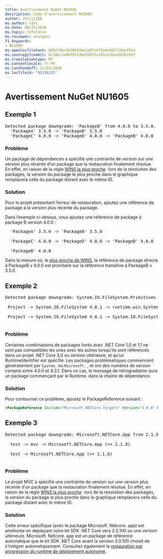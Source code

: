 ```yaml
---
title: Avertissement NuGet NU1605
description: Code d’avertissement NU1605
author: zhili1208
ms.author: lzhi
ms.date: 06/25/2018
ms.topic: reference
ms.reviewer: anangaur
f1_keywords:
- NU1605
ms.openlocfilehash: 8d62f8bc9b3b683be2a07c87da4cb87716abf914
ms.sourcegitcommit: b138bc1d49fbf13b63d975c581a53be4283b7ebf
ms.translationtype: MT
ms.contentlocale: fr-FR
ms.lasthandoff: 11/03/2020
ms.locfileid: "93238125"
---
```

# <a name="nuget-warning-nu1605"></a>Avertissement NuGet NU1605

## <a name="example-1"></a>Exemple 1

<pre>Detected package downgrade: 'PackageB' from 4.0.0 to 3.5.0. Reference the package directly from the project to select a different version.<br/>  'PackageA' 3.5.0 -> 'PackageB' 3.5.0<br/>  'PackageC' 4.0.0 -> 'PackageD' 4.0.0 -> 'PackageB' 4.0.0</pre>

### <a name="issue"></a>Problème
Un package de dépendances a spécifié une contrainte de version sur une version plus récente d’un package que la restauration finalement résolue. En effet, en raison de la règle [WINS la plus proche](../../concepts/dependency-resolution.md#nearest-wins) -lors de la résolution des packages, la version du package le plus proche dans le graphique remplacera celle du package distant avec le même ID.

### <a name="solution"></a>Solution
Pour le projet présentant l’erreur de restauration, ajoutez une référence de package à la version plus récente du package.

Dans l’exemple ci-dessus, vous ajoutez une référence de package à package B version 4.0.0 :

<pre>
  'PackageA' 3.5.0 -> 'PackageB' 3.5.0<br/>
  'PackageC' 4.0.0 -> 'PackageD' 4.0.0 -> 'PackageB' 4.0.0<br/>
  'PackageB' 4.0.0
</pre>

Dans la mesure où, le [plus proche de WINS](../../concepts/dependency-resolution.md#nearest-wins), la référence de package directe à PackageB v 4.0.0 est prioritaire sur la référence transitive à PackageB v 3.5.0.

## <a name="example-2"></a>Exemple 2
<pre>
Detected package downgrade: System.IO.FileSystem.Primitives from 4.3.0 to 4.0.1. Reference the package directly from the project to select a different version.</br>
 Project -> System.IO.FileSystem 4.0.1 -> runtime.win.System.IO.FileSystem 4.3.0 -> System.IO.FileSystem.Primitives (>= 4.3.0)</br>
 Project -> System.IO.FileSystem 4.0.1 -> System.IO.FileSystem.Primitives (>= 4.0.1)</br>
</pre>

### <a name="issue"></a>Problème 

Certaines combinaisons de packages livrés avec .NET Core 1,0 et 1,1 ne sont pas compatibles les unes avec les autres lorsqu’ils sont référencés dans un projet .NET Core 3,0 ou version ultérieure, et qu’un RuntimeIdentifier est spécifié.  Les packages problématiques commencent généralement par `System.` ou `Microsoft.` , et ont des numéros de version compris entre 4.0.0 et 4.3.1.  Dans ce cas, le message de rétrogradation aura un package commençant par le Runtime.<RID> dans la chaîne de dépendance.

### <a name="solution"></a>Solution

Pour contourner ce problème, ajoutez le PackageReference suivant :

```xml
<PackageReference Include="Microsoft.NETCore.Targets" Version="3.0.0" PrivateAssets="all" />
```

## <a name="example-3"></a>Exemple 3

<pre>Detected package downgrade: Microsoft.NETCore.App from 2.1.8 to 2.1.0. Reference the package directly from the project to select a different version.<br/>
  test -> mvc -> Microsoft.NETCore.App (>= 2.1.8)<br/>
  test -> Microsoft.NETCore.App (>= 2.1.0)<br/>
</pre>

### <a name="issue"></a>Problème

Le projet MVC a spécifié une contrainte de version sur une version plus récente d’un package que la restauration finalement résolue. En effet, en raison de la règle [WINS la plus proche](../../concepts/dependency-resolution.md#nearest-wins) -lors de la résolution des packages, la version du package le plus proche dans le graphique remplacera celle du package distant avec le même ID.

### <a name="solution"></a>Solution

Cette erreur spécifique (avec le package Microsoft. Netcore. app) est améliorée en déplaçant votre kit SDK .NET Core vers 2.2.100 ou une version ultérieure. Microsoft. Netcore. app est un package de référence automatique que le kit SDK .NET Core avant la version 3.0.100 choisit de s’intégrer automatiquement. Consultez également la [restauration par progression du runtime de déploiement autonome](/dotnet/core/deploying/runtime-patch-selection).

